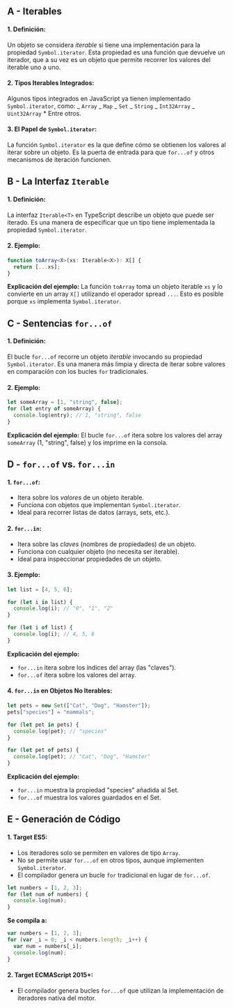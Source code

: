 ## A - Iterables

#### 1. **Definición:**

Un objeto se considera _iterable_ si tiene una implementación para la propiedad `Symbol.iterator`. Esta propiedad es una función que devuelve un iterador, que a su vez es un objeto que permite recorrer los valores del iterable uno a uno.

#### 2. **Tipos Iterables Integrados:**

Algunos tipos integrados en JavaScript ya tienen implementado `Symbol.iterator`, como:
_ `Array`
_ `Map`
_ `Set`
_ `String`
_ `Int32Array`
_ `Uint32Array` \* Entre otros.

#### 3. **El Papel de `Symbol.iterator`:**

La función `Symbol.iterator` es la que define cómo se obtienen los valores al iterar sobre un objeto. Es la puerta de entrada para que `for...of` y otros mecanismos de iteración funcionen.

## B - La Interfaz `Iterable`

#### 1. **Definición:**

La interfaz `Iterable<T>` en TypeScript describe un objeto que puede ser iterado. Es una manera de especificar que un tipo tiene implementada la propiedad `Symbol.iterator`.

#### 2. **Ejemplo:**

```typescript
function toArray<X>(xs: Iterable<X>): X[] {
  return [...xs];
}
```

**Explicación del ejemplo:**
La función `toArray` toma un objeto iterable `xs` y lo convierte en un array `X[]` utilizando el operador spread `...`. Esto es posible porque `xs` implementa `Symbol.iterator`.

## C - Sentencias `for...of`

#### 1. **Definición:**

El bucle `for...of` recorre un objeto _iterable_ invocando su propiedad `Symbol.iterator`. Es una manera más limpia y directa de iterar sobre valores en comparación con los bucles `for` tradicionales.

#### 2. **Ejemplo:**

```typescript
let someArray = [1, "string", false];
for (let entry of someArray) {
  console.log(entry); // 1, "string", false
}
```

**Explicación del ejemplo:**
El bucle `for...of` itera sobre los valores del array `someArray` (1, "string", false) y los imprime en la consola.

## D - `for...of` vs. `for...in`

#### 1. **`for...of`:**

- Itera sobre los _valores_ de un objeto iterable.
- Funciona con objetos que implementan `Symbol.iterator`.
- Ideal para recorrer listas de datos (arrays, sets, etc.).

#### 2. **`for...in`:**

- Itera sobre las _claves_ (nombres de propiedades) de un objeto.
- Funciona con cualquier objeto (no necesita ser iterable).
- Ideal para inspeccionar propiedades de un objeto.

#### 3. **Ejemplo:**

```typescript
let list = [4, 5, 6];

for (let i in list) {
  console.log(i); // "0", "1", "2"
}

for (let i of list) {
  console.log(i); // 4, 5, 6
}
```

**Explicación del ejemplo:**

- `for...in` itera sobre los índices del array (las "claves").
- `for...of` itera sobre los valores del array.

#### 4. **`for...in` en Objetos No Iterables:**

```typescript
let pets = new Set(["Cat", "Dog", "Hamster"]);
pets["species"] = "mammals";

for (let pet in pets) {
  console.log(pet); // "species"
}

for (let pet of pets) {
  console.log(pet); // "Cat", "Dog", "Hamster"
}
```

**Explicación del ejemplo:**

- `for...in` muestra la propiedad "species" añadida al Set.
- `for...of` muestra los valores guardados en el Set.

## E - Generación de Código

#### 1. **Target ES5:**

- Los iteradores solo se permiten en valores de tipo `Array`.
- No se permite usar `for...of` en otros tipos, aunque implementen `Symbol.iterator`.
- El compilador genera un bucle `for` tradicional en lugar de `for...of`.

```typescript
let numbers = [1, 2, 3];
for (let num of numbers) {
  console.log(num);
}
```

**Se compila a:**

```javascript
var numbers = [1, 2, 3];
for (var _i = 0; _i < numbers.length; _i++) {
  var num = numbers[_i];
  console.log(num);
}
```

#### 2. **Target ECMAScript 2015+:**

- El compilador genera bucles `for...of` que utilizan la implementación de iteradores nativa del motor.
